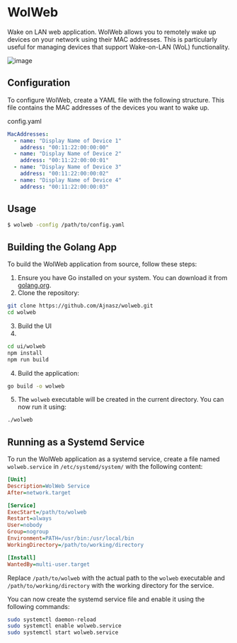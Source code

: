 # WolWeb

Wake on LAN web application. WolWeb allows you to remotely wake up devices on your network using their MAC addresses. This is particularly useful for managing devices that support Wake-on-LAN (WoL) functionality.

![image](https://github.com/user-attachments/assets/277d750e-89e2-4f22-a2cc-59f9986ab206)


## Configuration

To configure WolWeb, create a YAML file with the following structure. This file contains the MAC addresses of the devices you want to wake up.


config.yaml

```yaml
MacAddresses:
  - name: "Display Name of Device 1"
    address: "00:11:22:00:00:00"
  - name: "Display Name of Device 2"
    address: "00:11:22:00:00:01"
  - name: "Display Name of Device 3"
    address: "00:11:22:00:00:02"
  - name: "Display Name of Device 4"
    address: "00:11:22:00:00:03"
```

## Usage

```bash
$ wolweb -config /path/to/config.yaml
```

## Building the Golang App

To build the WolWeb application from source, follow these steps:

1. Ensure you have Go installed on your system. You can download it from [golang.org](https://golang.org/dl/).
2. Clone the repository:

```bash
git clone https://github.com/Ajnasz/wolweb.git
cd wolweb
```

3. Build the UI
4. 
```bash
cd ui/wolweb
npm install
npm run build
```

4. Build the application:

```bash
go build -o wolweb
```

5. The `wolweb` executable will be created in the current directory. You can now run it using:

```bash
./wolweb
```

## Running as a Systemd Service

To run the WolWeb application as a systemd service, create a file named `wolweb.service` in `/etc/systemd/system/` with the following content:

```ini
[Unit]
Description=WolWeb Service
After=network.target

[Service]
ExecStart=/path/to/wolweb
Restart=always
User=nobody
Group=nogroup
Environment=PATH=/usr/bin:/usr/local/bin
WorkingDirectory=/path/to/working/directory

[Install]
WantedBy=multi-user.target
```

Replace `/path/to/wolweb` with the actual path to the `wolweb` executable and `/path/to/working/directory` with the working directory for the service.

You can now create the systemd service file and enable it using the following commands:

```bash
sudo systemctl daemon-reload
sudo systemctl enable wolweb.service
sudo systemctl start wolweb.service
```
